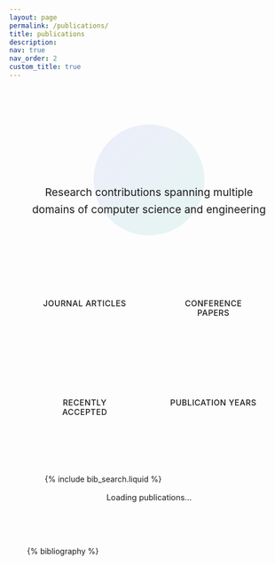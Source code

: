 ```yaml
---
layout: page
permalink: /publications/
title: publications
description: 
nav: true
nav_order: 2
custom_title: true
---
```


<!-- Enhanced Publications Page -->
<div class="publications-container">
  <!-- Header Section -->
  <div class="publications-header">
    <div class="header-content">
      <h1 class="publications-title">
        <i class="fas fa-graduation-cap"></i>
        Publications
      </h1>
      <p class="publications-subtitle">
        Research contributions spanning multiple domains of computer science and engineering
      </p>
    </div>
  </div>

  <!-- Statistics Section -->
  <div class="stats-section">
    <div class="stats-grid">
      <div class="stat-card">
        <div class="stat-icon">
          <i class="fas fa-book"></i>
        </div>
        <div class="stat-content">
          <div class="stat-number" id="journal-count">-</div>
          <div class="stat-label">Journal Articles</div>
        </div>
      </div>
      <div class="stat-card">
        <div class="stat-icon">
          <i class="fas fa-users"></i>
        </div>
        <div class="stat-content">
          <div class="stat-number" id="conference-count">-</div>
          <div class="stat-label">Conference Papers</div>
        </div>
      </div>
      <div class="stat-card">
        <div class="stat-icon">
          <i class="fas fa-star"></i>
        </div>
        <div class="stat-content">
          <div class="stat-number" id="accepted-count">-</div>
          <div class="stat-label">Recently Accepted</div>
        </div>
      </div>
      <div class="stat-card">
        <div class="stat-icon">
          <i class="fas fa-calendar"></i>
        </div>
        <div class="stat-content">
          <div class="stat-number" id="year-span">-</div>
          <div class="stat-label">Publication Years</div>
        </div>
      </div>
    </div>
  </div>

  <!-- Search Section -->
  <div class="search-section">
    <div class="search-container">
      <div class="search-wrapper">
        <i class="fas fa-search search-icon"></i>
        {% include bib_search.liquid %}
      </div>
      <div class="search-stats">
        <span id="total-publications">Loading publications...</span>
      </div>
    </div>
  </div>

  <!-- Publications List -->
  <div class="publications-content">
    <div class="publications">
      {% bibliography %}
    </div>
  </div>
</div>

<style>
  /* Publications Container */
  .publications-container {
    max-width: 1000px;
    margin: 0 auto;
    padding: 2rem;
  }

  /* Header Section */
  .publications-header {
    text-align: center;
    margin-bottom: 3rem;
    position: relative;
  }

  .publications-header::before {
    content: '';
    position: absolute;
    top: 50%;
    left: 50%;
    transform: translate(-50%, -50%);
    width: 200px;
    height: 200px;
    background: linear-gradient(135deg, rgba(99, 102, 241, 0.1), rgba(16, 185, 129, 0.1));
    border-radius: 50%;
    z-index: -1;
  }

  .publications-title {
    font-size: 3rem;
    font-weight: 700;
    background: linear-gradient(135deg, var(--global-theme-color), var(--global-hover-color));
    -webkit-background-clip: text;
    -webkit-text-fill-color: transparent;
    margin-bottom: 1rem;
    display: flex;
    align-items: center;
    justify-content: center;
    gap: 1rem;
  }

  .publications-subtitle {
    font-size: 1.2rem;
    color: var(--global-text-color-light);
    max-width: 600px;
    margin: 0 auto;
    line-height: 1.6;
  }

  /* Statistics Section */
  .stats-section {
    margin-bottom: 3rem;
  }

  .stats-grid {
    display: grid;
    grid-template-columns: repeat(auto-fit, minmax(200px, 1fr));
    gap: 1.5rem;
    max-width: 800px;
    margin: 0 auto;
  }

  .stat-card {
    background: var(--global-card-bg-color);
    border-radius: 1rem;
    padding: 1.5rem;
    box-shadow: var(--global-card-shadow);
    border: 1px solid var(--global-divider-color);
    transition: all 0.3s cubic-bezier(0.4, 0, 0.2, 1);
    text-align: center;
    position: relative;
    overflow: hidden;
  }

  .stat-card::before {
    content: '';
    position: absolute;
    top: 0;
    left: 0;
    right: 0;
    height: 3px;
    background: linear-gradient(135deg, var(--global-theme-color), var(--global-hover-color));
  }

  .stat-card:hover {
    transform: translateY(-3px);
    box-shadow: var(--global-card-hover-shadow);
  }

  .stat-icon {
    font-size: 2rem;
    color: var(--global-theme-color);
    margin-bottom: 1rem;
  }

  .stat-number {
    font-size: 2.5rem;
    font-weight: 700;
    color: var(--global-text-color);
    margin-bottom: 0.5rem;
    background: linear-gradient(135deg, var(--global-theme-color), var(--global-hover-color));
    -webkit-background-clip: text;
    -webkit-text-fill-color: transparent;
  }

  .stat-label {
    font-size: 0.9rem;
    color: var(--global-text-color-light);
    font-weight: 500;
    text-transform: uppercase;
    letter-spacing: 0.5px;
  }

  /* Search Section */
  .search-section {
    background: var(--global-card-bg-color);
    border-radius: 1rem;
    padding: 2rem;
    margin-bottom: 3rem;
    box-shadow: var(--global-card-shadow);
    border: 1px solid var(--global-divider-color);
  }

  .search-container {
    display: flex;
    flex-direction: column;
    gap: 1rem;
  }

  .search-wrapper {
    position: relative;
    max-width: 500px;
    margin: 0 auto;
    width: 100%;
  }

  .search-icon {
    position: absolute;
    left: 1rem;
    top: 50%;
    transform: translateY(-50%);
    color: var(--global-text-color-light);
    z-index: 2;
  }

  #bibsearch {
    width: 100%;
    padding: 0.75rem 1rem 0.75rem 3rem !important;
    border: 2px solid var(--global-divider-color);
    border-radius: 0.75rem;
    background: var(--global-bg-color);
    color: var(--global-text-color);
    font-size: 1rem;
    transition: all 0.3s ease;
    box-shadow: 0 2px 8px rgba(0,0,0,0.05);
  }

  #bibsearch:focus {
    outline: none;
    border-color: var(--global-theme-color);
    box-shadow: 0 0 0 3px rgba(99, 102, 241, 0.1);
    transform: translateY(-1px);
  }

  .search-stats {
    text-align: center;
    color: var(--global-text-color-light);
    font-size: 0.9rem;
  }

  /* Publications Content */
  .publications-content {
    position: relative;
  }

  /* Enhanced Publication Items */
  .publications .bibliography {
    list-style: none;
    padding: 0;
  }

  .publications .bibliography li {
    background: var(--global-card-bg-color);
    border-radius: 1rem;
    padding: 2rem;
    margin-bottom: 2rem;
    box-shadow: var(--global-card-shadow);
    border: 1px solid var(--global-divider-color);
    transition: all 0.3s cubic-bezier(0.4, 0, 0.2, 1);
    position: relative;
    overflow: hidden;
  }

  .publications .bibliography li::before {
    content: '';
    position: absolute;
    top: 0;
    left: 0;
    width: 4px;
    height: 100%;
    background: linear-gradient(135deg, var(--global-theme-color), var(--global-hover-color));
    opacity: 0;
    transition: opacity 0.3s ease;
  }

  .publications .bibliography li:hover {
    transform: translateY(-3px);
    box-shadow: var(--global-card-hover-shadow);
  }

  .publications .bibliography li:hover::before {
    opacity: 1;
  }

  /* Publication Title */
  .publications .title {
    font-size: 1.3rem;
    font-weight: 600;
    color: var(--global-text-color);
    margin-bottom: 0.75rem;
    line-height: 1.4;
  }

  .publications .title a {
    color: inherit;
    text-decoration: none;
    transition: color 0.3s ease;
  }

  .publications .title a:hover {
    color: var(--global-theme-color);
  }

  /* Authors */
  .publications .author {
    color: var(--global-text-color-light);
    margin-bottom: 0.5rem;
    font-size: 1rem;
  }

  .publications .author em {
    color: var(--global-theme-color);
    font-weight: 500;
    font-style: normal;
  }

  /* Venue */
  .publications .venue {
    color: var(--global-hover-color);
    font-style: italic;
    margin-bottom: 0.5rem;
    font-size: 0.95rem;
  }

  /* Year Badge */
  .publications .year {
    position: absolute;
    top: 1rem;
    right: 1rem;
    background: linear-gradient(135deg, var(--global-theme-color), var(--global-hover-color));
    color: white;
    padding: 0.25rem 0.75rem;
    border-radius: 1rem;
    font-size: 0.8rem;
    font-weight: 500;
    box-shadow: 0 2px 8px rgba(0,0,0,0.1);
  }

  /* Status Badge */
  .publications .bibliography li[data-status="accepted"]::after,
  .publications .bibliography li:has(.note:contains("Just Accepted"))::after {
    content: '✨ Just Accepted';
    position: absolute;
    top: 3.5rem;
    right: 1rem;
    background: linear-gradient(135deg, #10b981, #059669);
    color: white;
    padding: 0.3rem 0.8rem;
    border-radius: 1rem;
    font-size: 0.75rem;
    font-weight: 500;
    box-shadow: 0 2px 8px rgba(16, 185, 129, 0.3);
    animation: pulse 2s infinite;
  }

  @keyframes pulse {
    0%, 100% { 
      box-shadow: 0 2px 8px rgba(16, 185, 129, 0.3);
    }
    50% { 
      box-shadow: 0 4px 16px rgba(16, 185, 129, 0.5);
    }
  }

  /* Conference vs Journal styling */
  .publications .bibliography li[data-type="article"] {
    border-left: 4px solid #f59e0b;
  }

  .publications .bibliography li[data-type="inproceedings"] {
    border-left: 4px solid #8b5cf6;
  }

  /* Publication Type Icons */
  .publications .title::before {
    font-family: "Font Awesome 6 Free";
    font-weight: 900;
    margin-right: 0.5rem;
    opacity: 0.7;
  }

  .publications .bibliography li[data-type="article"] .title::before {
    content: "\f02d"; /* fa-book */
    color: #f59e0b;
  }

  .publications .bibliography li[data-type="inproceedings"] .title::before {
    content: "\f0c0"; /* fa-users */
    color: #8b5cf6;
  }

  /* Enhanced hover effects */
  .publications .bibliography li:hover {
    transform: translateY(-5px) scale(1.01);
    box-shadow: 0 20px 40px rgba(0,0,0,0.15);
  }

  /* Year Dividers */
  .publications .year-divider {
    display: flex;
    align-items: center;
    margin: 3rem 0 2rem;
    font-size: 2rem;
    font-weight: 700;
    color: var(--global-text-color-light);
  }

  .publications .year-divider::before,
  .publications .year-divider::after {
    content: '';
    flex: 1;
    height: 2px;
    background: linear-gradient(135deg, transparent, var(--global-divider-color), transparent);
  }

  .publications .year-divider span {
    margin: 0 2rem;
    background: var(--global-bg-color);
    padding: 0.5rem 1rem;
    border-radius: 2rem;
    border: 2px solid var(--global-divider-color);
  }

  /* Responsive Design */
  @media (max-width: 768px) {
    .publications-container {
      padding: 1rem;
    }

    .publications-title {
      font-size: 2rem;
      flex-direction: column;
      gap: 0.5rem;
    }

    .publications-subtitle {
      font-size: 1rem;
    }

    .search-section {
      padding: 1.5rem;
    }

    .publications .bibliography li {
      padding: 1.5rem;
    }

    .publications .year {
      position: static;
      display: inline-block;
      margin-bottom: 0.5rem;
    }
  }

  /* Dark Mode Adjustments */
  [data-theme="dark"] .search-section {
    background: var(--global-card-bg-color-dark);
  }

  [data-theme="dark"] .publications .bibliography li {
    background: var(--global-card-bg-color-dark);
  }
</style>

<script>
  document.addEventListener('DOMContentLoaded', function() {
    // Wait for bibliography to load
    setTimeout(() => {
      calculateStatistics();
      addYearDividers();
      setupSearch();
    }, 1000);
    
    // Also try again after a longer delay to ensure everything is loaded
    setTimeout(() => {
      calculateStatistics();
    }, 2000);
  });

  function calculateStatistics() {
    const pubItems = document.querySelectorAll('.publications .bibliography li');
    const totalElement = document.getElementById('total-publications');
    
    let journalCount = 0;
    let conferenceCount = 0;
    let acceptedCount = 0;
    let years = new Set();

    pubItems.forEach(item => {
      // Count by publication type - check venue text more comprehensively
      const itemText = item.textContent.toLowerCase();
      const venue = item.querySelector('.venue')?.textContent || '';
      
      // Debug log to see what we're working with
      console.log('Item text:', itemText);
      console.log('Venue:', venue);
      
      if (venue.includes('Transactions') || venue.includes('Journal') || 
          itemText.includes('transactions') || itemText.includes('journal')) {
        journalCount++;
        item.setAttribute('data-type', 'article');
      } else if (venue.includes('Proceedings') || venue.includes('Conference') ||
                 itemText.includes('proceedings') || itemText.includes('conference')) {
        conferenceCount++;
        item.setAttribute('data-type', 'inproceedings');
      } else {
        // If we can't determine type, assume it's a conference paper
        conferenceCount++;
        item.setAttribute('data-type', 'inproceedings');
      }

      // Count recently accepted
      if (itemText.includes('just accepted')) {
        acceptedCount++;
      }

      // Collect years
      const yearElement = item.querySelector('.year');
      if (yearElement) {
        years.add(yearElement.textContent.trim());
      }
    });

    console.log('Total items found:', pubItems.length);
    console.log('Journal count:', journalCount);
    console.log('Conference count:', conferenceCount);
    console.log('Accepted count:', acceptedCount);

    // Update statistics
    document.getElementById('journal-count').textContent = journalCount;
    document.getElementById('conference-count').textContent = conferenceCount;
    document.getElementById('accepted-count').textContent = acceptedCount;
    
    const yearArray = Array.from(years).sort();
    const yearSpan = yearArray.length > 1 ? 
      `${yearArray[0]}-${yearArray[yearArray.length - 1]}` : 
      yearArray[0] || '-';
    document.getElementById('year-span').textContent = yearSpan;

    if (totalElement) {
      totalElement.textContent = `${pubItems.length} publications found`;
    }
  }

  function setupSearch() {
    const searchInput = document.getElementById('bibsearch');
    const totalElement = document.getElementById('total-publications');
    
    if (searchInput) {
      searchInput.addEventListener('input', function() {
        const pubItems = document.querySelectorAll('.publications .bibliography li');
        const visiblePubs = document.querySelectorAll('.publications .bibliography li:not([style*="display: none"])');
        if (totalElement) {
          totalElement.textContent = `${visiblePubs.length} of ${pubItems.length} publications shown`;
        }
      });
    }
  }

  function addYearDividers() {
    const pubItems = document.querySelectorAll('.publications .bibliography li');
    let currentYear = null;
    
    pubItems.forEach((item, index) => {
      const yearElement = item.querySelector('.year');
      if (yearElement) {
        const year = yearElement.textContent.trim();
        if (year !== currentYear) {
          currentYear = year;
          const divider = document.createElement('div');
          divider.className = 'year-divider';
          divider.innerHTML = `<span>${year}</span>`;
          item.parentNode.insertBefore(divider, item);
        }
      }
    });
  }
</script>
